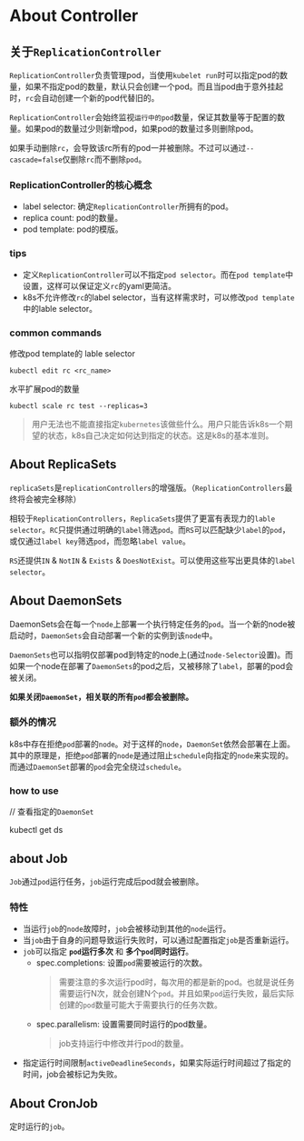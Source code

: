 # About Controller

## 关于`ReplicationController`

`ReplicationController`负责管理pod，当使用`kubelet run`时可以指定pod的数量，如果不指定pod的数量，默认只会创建一个pod。而且当pod由于意外挂起时，`rc`会自动创建一个新的pod代替旧的。

`ReplicationController`会始终监视`运行中的pod`数量，保证其数量等于配置的数量。如果pod的数量过少则新增pod，如果pod的数量过多则删除pod。

如果手动删除`rc`，会导致该rc所有的pod一并被删除。不过可以通过`--cascade=false`仅删除`rc`而不删除`pod`。

### ReplicationController的核心概念
- label selector: 确定`ReplicationController`所拥有的pod。
- replica count: pod的数量。
- pod template: pod的模版。

### tips
- 定义`ReplicationController`可以不指定`pod selector`。而在`pod template`中设置，这样可以保证定义`rc`的yaml更简洁。
- k8s不允许修改`rc`的label selector，当有这样需求时，可以修改`pod template`中的lable selector。

### common commands

修改pod template的 lable selector

`kubectl edit rc <rc_name>`

水平扩展pod的数量

`kubectl scale rc test --replicas=3`

> 用户无法也不能直接指定`kubernetes`该做些什么。用户只能告诉k8s一个期望的状态，k8s自己决定如何达到指定的状态。这是k8s的基本准则。

## About ReplicaSets

`replicaSets`是`replicationControllers`的增强版。（`ReplicationControllers`最终将会被完全移除）

相较于`ReplicationControllers`，`ReplicaSets`提供了更富有表现力的`lable selector`。`RC`只提供通过明确的`label`筛选`pod`。而`RS`可以匹配缺少`label`的`pod`，或仅通过`label key`筛选`pod`，而忽略`label value`。

`RS`还提供`IN` & `NotIN` & `Exists` & `DoesNotExist`。可以使用这些写出更具体的`label selector`。

## About DaemonSets

DaemonSets会在每一个`node`上部署一个执行特定任务的`pod`。当一个新的node被启动时，`DaemonSets`会自动部署一个新的实例到该`node`中。

`DaemonSets`也可以指明仅部署pod到特定的node上(通过`node-Selector`设置)。而如果一个node在部署了`DaemonSets`的pod之后，又被移除了`label`，部署的pod会被关闭。

**如果关闭`DaemonSet`，相关联的所有`pod`都会被删除。**

### 额外的情况

k8s中存在拒绝`pod`部署的`node`。对于这样的`node`，`DaemonSet`依然会部署在上面。其中的原理是，拒绝`pod`部署的`node`是通过阻止`schedule`向指定的`node`来实现的。而通过`DaemonSet`部署的`pod`会完全绕过`schedule`。

### how to use

// 查看指定的`DaemonSet`

kubectl get ds

## about Job

`Job`通过`pod`运行任务，`job`运行完成后pod就会被删除。

### 特性

- 当运行`job`的`node`故障时，`job`会被移动到其他的`node`运行。
- 当`job`由于自身的问题导致运行失败时，可以通过配置指定`job`是否重新运行。
- `job`可以指定 **`pod`运行多次** 和 **多个`pod`同时运行**。
    - spec.completions: 设置`pod`需要被运行的次数。
        > 需要注意的多次运行pod时，每次用的都是新的pod。也就是说任务需要运行N次，就会创建N个`pod`。并且如果`pod`运行失败，最后实际创建的`pod`数量可能大于需要执行的任务次数。
    - spec.parallelism: 设置需要同时运行的pod数量。
        > job支持运行中修改并行pod的数量。
- 指定运行时间限制`activeDeadlineSeconds`，如果实际运行时间超过了指定的时间，job会被标记为失败。

## About CronJob

定时运行的`job`。